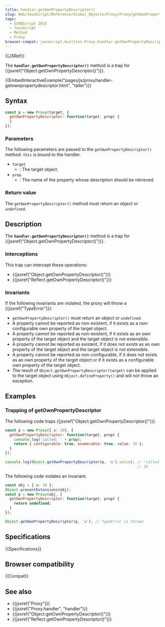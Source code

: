 ```yaml
---
title: handler.getOwnPropertyDescriptor()
slug: Web/JavaScript/Reference/Global_Objects/Proxy/Proxy/getOwnPropertyDescriptor
tags:
  - ECMAScript 2015
  - JavaScript
  - Method
  - Proxy
browser-compat: javascript.builtins.Proxy.handler.getOwnPropertyDescriptor
---
```

{{JSRef}}

The **`handler.getOwnPropertyDescriptor()`** method is a trap for
{{jsxref("Object.getOwnPropertyDescriptor()")}}.

{{EmbedInteractiveExample("pages/js/proxyhandler-getownpropertydescriptor.html", "taller")}}

## Syntax

```js
const p = new Proxy(target, {
  getOwnPropertyDescriptor: function(target, prop) {
  }
});
```

### Parameters

The following parameters are passed to the `getOwnPropertyDescriptor()` method.
`this` is bound to the handler.

*   `target`
    *   : The target object.
*   `prop`
    *   : The name of the property whose description should be retrieved.

### Return value

The `getOwnPropertyDescriptor()` method must return an object or `undefined`.

## Description

The **`handler.getOwnPropertyDescriptor()`** method is a trap for
{{jsxref("Object.getOwnPropertyDescriptor()")}}.

### Interceptions

This trap can intercept these operations:

*   {{jsxref("Object.getOwnPropertyDescriptor()")}}
*   {{jsxref("Reflect.getOwnPropertyDescriptor()")}}

### Invariants

If the following invariants are violated, the proxy will throw a
{{jsxref("TypeError")}}:

*   `getOwnPropertyDescriptor()` must return an object or `undefined`.
*   A property cannot be reported as non-existent, if it exists as a
    non-configurable own property of the target object.
*   A property cannot be reported as non-existent, if it exists as an own property
    of the target object and the target object is not extensible.
*   A property cannot be reported as existent, if it does not exists as an own
    property of the target object and the target object is not extensible.
*   A property cannot be reported as non-configurable, if it does not exists as an
    own property of the target object or if it exists as a configurable own
    property of the target object.
*   The result of `Object.getOwnPropertyDescriptor(target)` can be applied to the
    target object using `Object.defineProperty()` and will not throw an exception.

## Examples

### Trapping of getOwnPropertyDescriptor

The following code traps
{{jsxref("Object.getOwnPropertyDescriptor()")}}.

```js
const p = new Proxy({ a: 20}, {
  getOwnPropertyDescriptor: function(target, prop) {
    console.log('called: ' + prop);
    return { configurable: true, enumerable: true, value: 10 };
  }
});

console.log(Object.getOwnPropertyDescriptor(p, 'a').value); // "called: a"
                                                            // 10
```

The following code violates an invariant.

```js example-bad
const obj = { a: 10 };
Object.preventExtensions(obj);
const p = new Proxy(obj, {
  getOwnPropertyDescriptor: function(target, prop) {
    return undefined;
  }
});

Object.getOwnPropertyDescriptor(p, 'a'); // TypeError is thrown
```

## Specifications

{{Specifications}}

## Browser compatibility

{{Compat}}

## See also

*   {{jsxref("Proxy")}}
*   {{jsxref("Proxy.handler", "handler")}}
*   {{jsxref("Object.getOwnPropertyDescriptor()")}}
*   {{jsxref("Reflect.getOwnPropertyDescriptor()")}}
